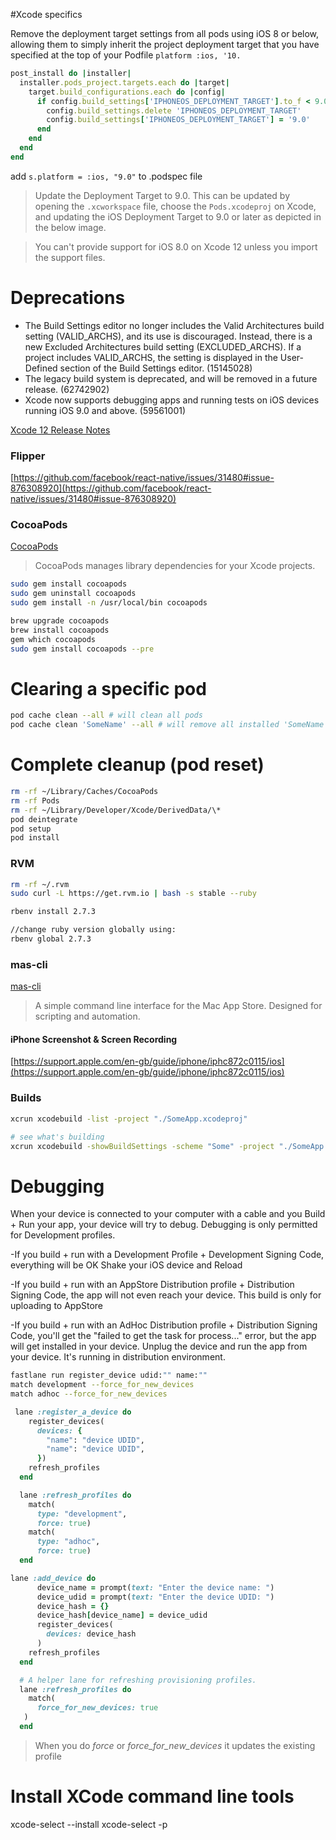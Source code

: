 #Xcode specifics

Remove the deployment target settings from all pods using iOS 8 or below, allowing them to simply inherit the project deployment target that you have specified at the top of your Podfile
`platform :ios, '10.`

```ruby
post_install do |installer|
  installer.pods_project.targets.each do |target|
    target.build_configurations.each do |config|
      if config.build_settings['IPHONEOS_DEPLOYMENT_TARGET'].to_f < 9.0
        config.build_settings.delete 'IPHONEOS_DEPLOYMENT_TARGET'
        config.build_settings['IPHONEOS_DEPLOYMENT_TARGET'] = '9.0'
      end
    end
  end
end
```

add `s.platform = :ios, "9.0"` to .podspec file

> Update the Deployment Target to 9.0. This can be updated by opening the `.xcworkspace` file, choose the `Pods.xcodeproj` on Xcode, and updating the iOS Deployment Target to 9.0 or later as depicted in the below image.

> You can't provide support for iOS 8.0 on Xcode 12 unless you import the support files.

# Deprecations

- The Build Settings editor no longer includes the Valid Architectures build setting (VALID_ARCHS), and its use is discouraged. Instead, there is a new Excluded Architectures build setting (EXCLUDED_ARCHS).
  If a project includes VALID_ARCHS, the setting is displayed in the User-Defined section of the Build Settings editor. (15145028)
- The legacy build system is deprecated, and will be removed in a future release. (62742902)
- Xcode now supports debugging apps and running tests on iOS devices running iOS 9.0 and above. (59561001)

[Xcode 12 Release Notes](https://developer.apple.com/documentation/xcode-release-notes/xcode-12-release-notes)

### Flipper

[https://github.com/facebook/react-native/issues/31480#issue-876308920](https://github.com/facebook/react-native/issues/31480#issue-876308920)

### CocoaPods

[CocoaPods](https://guides.cocoapods.org/using/getting-started.html)

> CocoaPods manages library dependencies for your Xcode projects.

```bash
sudo gem install cocoapods
sudo gem uninstall cocoapods
sudo gem install -n /usr/local/bin cocoapods

brew upgrade cocoapods
brew install cocoapods
gem which cocoapods
sudo gem install cocoapods --pre
```

# Clearing a specific pod

```bash
pod cache clean --all # will clean all pods
pod cache clean 'SomeName' --all # will remove all installed 'SomeName' pods
```

# Complete cleanup (pod reset)

```bash
rm -rf ~/Library/Caches/CocoaPods
rm -rf Pods
rm -rf ~/Library/Developer/Xcode/DerivedData/\*
pod deintegrate
pod setup
pod install
```

### RVM

```bash
rm -rf ~/.rvm
sudo curl -L https://get.rvm.io | bash -s stable --ruby

rbenv install 2.7.3

//change ruby version globally using:
rbenv global 2.7.3
```

### mas-cli

[mas-cli](https://github.com/mas-cli/mas#mas-cli)

> A simple command line interface for the Mac App Store. Designed for scripting and automation.

#### iPhone Screenshot & Screen Recording

[https://support.apple.com/en-gb/guide/iphone/iphc872c0115/ios](https://support.apple.com/en-gb/guide/iphone/iphc872c0115/ios)

### Builds

```bash
xcrun xcodebuild -list -project "./SomeApp.xcodeproj"
```

```bash
# see what's building
xcrun xcodebuild -showBuildSettings -scheme "Some" -project "./SomeApp.xcodeproj"
```

# Debugging

When your device is connected to your computer with a cable and you Build + Run your app, your device will try to debug.
Debugging is only permitted for Development profiles.

-If you build + run with a Development Profile + Development Signing Code, everything will be OK
Shake your iOS device and Reload

-If you build + run with an AppStore Distribution profile + Distribution Signing Code, the app will not even reach your device. This build is only for uploading to AppStore

-If you build + run with an AdHoc Distribution profile + Distribution Signing Code, you'll get the "failed to get the task for process..." error, but the app will get installed in your device.
Unplug the device and run the app from your device. It's running in distribution environment.

```bash
fastlane run register_device udid:"" name:""
match development --force_for_new_devices
match adhoc --force_for_new_devices
```

```ruby
 lane :register_a_device do
    register_devices(
      devices: {
        "name": "device UDID",
        "name": "device UDID",
      })
    refresh_profiles
  end

  lane :refresh_profiles do
    match(
      type: "development",
      force: true)
    match(
      type: "adhoc",
      force: true)
  end
```

```ruby
lane :add_device do
      device_name = prompt(text: "Enter the device name: ")
      device_udid = prompt(text: "Enter the device UDID: ")
      device_hash = {}
      device_hash[device_name] = device_udid
      register_devices(
        devices: device_hash
      )
    refresh_profiles
  end

  # A helper lane for refreshing provisioning profiles.
  lane :refresh_profiles do
    match(
      force_for_new_devices: true
   )
  end

```

> When you do _force_ or _force_for_new_devices_ it updates the existing profile


# Install XCode command line tools

xcode-select --install
xcode-select -p